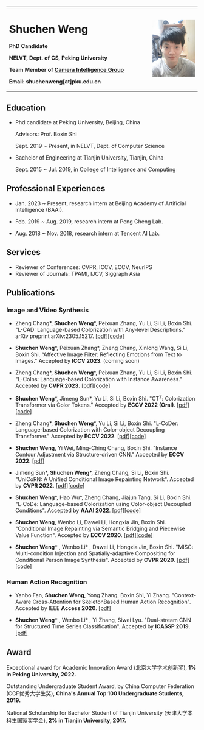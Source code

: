 <table border="0">
  <tr>
    <td width="75%">
      <h1>Shuchen Weng</h1>
      <p><b>PhD Candidate</b></p>
      <p><b>NELVT, Dept. of CS, Peking University</b></p>
      <p><b>Team Member of <a href="http://ci.idm.pku.edu.cn/">Camera Intelligence Group</a></b></p>
      <p><b>Email: shuchenweng[at]pku.edu.cn</b></p>
    </td>
    <td width="25%">
      <img src="/photo.jpg" width="100%">
    </td>
  </tr>
</table>

## Education
- Phd candidate at Peking University, Beijing, China

  Advisors: Prof. Boxin Shi

  Sept. 2019 ~ Present, in NELVT, Dept. of Computer Science

- Bachelor of Engineering at Tianjin University, Tianjin, China

  Sept. 2015 ~ Jul. 2019, in College of Intelligence and Computing

## Professional Experiences
- Jan. 2023 ~ Present, research intern at Beijing Academy of Artificial Intelligence (BAAI).

- Feb. 2019 ~ Aug. 2019, research intern at Peng Cheng Lab.

- Aug. 2018 ~ Nov. 2018, research intern at Tencent AI Lab.

## Services
- Reviewer of Conferences: CVPR, ICCV, ECCV, NeurIPS
- Reviewer of Journals: TPAMI, IJCV, Siggraph Asia

## Publications
### Image and Video Synthesis
- Zheng Chang\*, <b>Shuchen Weng</b>*, Peixuan Zhang, Yu Li, Si Li, Boxin Shi. "L-CAD: Language-based Colorization with Any-level Descriptions." arXiv preprint arXiv:2305.15217. [[pdf]](https://arxiv.org/pdf/2305.15217.pdf)[[code]](https://github.com/changzheng123/L-CAD)

- <b>Shuchen Weng</b>\*, Peixuan Zhang\*, Zheng Chang, Xinlong Wang, Si Li, Boxin Shi. “Affective Image Filter: Reflecting Emotions from Text to Images." Accepted by <b>ICCV 2023</b>. (coming soon)

- Zheng Chang\*, <b>Shuchen Weng</b>\*, Peixuan Zhang, Yu Li, Si Li, Boxin Shi. "L-CoIns: Language-based Colorization with Instance Awareness." Accepted by <b>CVPR 2023</b>. [[pdf]](https://openaccess.thecvf.com/content/CVPR2023/papers/Chang_L-CoIns_Language-Based_Colorization_With_Instance_Awareness_CVPR_2023_paper.pdf)[[code]](https://github.com/changzheng123/L-CoIns)

- <b>Shuchen Weng</b>\*, Jimeng Sun\*, Yu Li, Si Li, Boxin Shi. "CT<sup>2</sup>: Colorization Transformer via Color Tokens." Accepted by <b>ECCV 2022 (Oral)</b>. [[pdf]](https://ci.idm.pku.edu.cn/Weng_ECCV22b.pdf)[[code]](https://github.com/shuchenweng/CT2)

- Zheng Chang\*, <b>Shuchen Weng</b>\*, Yu Li, Si Li, Boxin Shi. "L-CoDer: Language-based Colorization with Color-object Decoupling Transformer." Accepted by <b>ECCV 2022</b>. [[pdf]](https://ci.idm.pku.edu.cn/Weng_ECCV22g.pdf)[[code]](https://github.com/changzheng123/L-CoDer)

- <b>Shuchen Weng</b>, Yi Wei, Ming-Ching Chang, Boxin Shi. "Instance Contour Adjustment via Structure-driven CNN." Accepted by <b>ECCV 2022</b>. [[pdf]](https://ci.idm.pku.edu.cn/Weng_ECCV22c.pdf)

- Jimeng Sun\*, <b>Shuchen Weng</b>\*, Zheng Chang, Si Li, Boxin Shi. "UniCoRN: A Unified Conditional Image Repainting Network". Accepted by <b>CVPR 2022</b>. [[pdf]](https://ci.idm.pku.edu.cn/Weng_CVPR22c.pdf)[[code]](https://github.com/shuchenweng/UniCoRN)

- <b>Shuchen Weng</b>\*, Hao Wu\*, Zheng Chang, Jiajun Tang, Si Li, Boxin Shi. "L-CoDe: Language-based Colorization using Color-object Decoupled Conditions". Accepted by <b>AAAI 2022</b>. [[pdf]](https://ci.idm.pku.edu.cn/Weng_AAAI22.pdf)[[code]](https://github.com/changzheng123/L-CoDe)

- <b>Shuchen Weng</b>, Wenbo Li, Dawei Li, Hongxia Jin, Boxin Shi. "Conditional Image Repainting via Semantic Bridging and Piecewise Value Function". Accepted by <b>ECCV 2020</b>. [[pdf]](https://www.ecva.net/papers/eccv_2020/papers_ECCV/papers/123540443.pdf)[[code]](https://github.com/shuchenweng/TGC)

- <b>Shuchen Weng</b>\* , Wenbo Li\* , Dawei Li, Hongxia Jin, Boxin Shi. "MISC: Multi-condition Injection and Spatially-adaptive Compositing for Conditional Person Image Synthesis". Accepted by <b>CVPR 2020</b>. [[pdf]](https://openaccess.thecvf.com/content_CVPR_2020/papers/Weng_MISC_Multi-Condition_Injection_and_Spatially-Adaptive_Compositing_for_Conditional_Person_Image_CVPR_2020_paper.pdf)[[code]](https://github.com/shuchenweng/MISC)

### Human Action Recognition
- Yanbo Fan, <b>Shuchen Weng</b>, Yong Zhang, Boxin Shi, Yi Zhang. "Context-Aware Cross-Attention for SkeletonBased Human Action Recognition". Accepted by IEEE <b>Access 2020</b>. [[pdf]](https://ieeexplore.ieee.org/stamp/stamp.jsp?tp=&arnumber=8963933)

- <b>Shuchen Weng</b>\* , Wenbo Li\* , Yi Zhang, Siwei Lyu. "Dual-stream CNN for Structured Time Series Classification". Accepted by <b>ICASSP 2019</b>. [[pdf]](https://ieeexplore.ieee.org/stamp/stamp.jsp?tp=&arnumber=8682410)

## Award
Exceptional award for Academic Innovation Award (北京大学学术创新奖), <b>1% in Peking University, 2022.</b>

Outstanding Undergraduate Student Award, by China Computer Federation (CCF优秀大学生奖), <b>China's Annual Top 100 Undergraduate Students, 2019.</b>

National Scholarship for Bachelor Student of Tianjin University (天津大学本科生国家奖学金), <b>2% in Tianjin University, 2017.</b>
